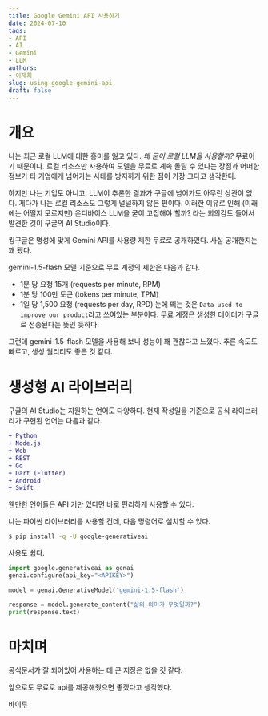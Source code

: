 ```yaml
---
title: Google Gemini API 사용하기
date: 2024-07-10
tags:
- API
- AI
- Gemini
- LLM
authors:
- 이재희
slug: using-google-gemini-api
draft: false
---
```


# 개요

나는 최근 로컬 LLM에 대한 흥미를 잃고 있다. 
*왜 굳이 로컬 LLM을 사용할까?*
무료이기 때문이다. 로컬 리소스만 사용하여 모델을 무료로 계속 돌릴 수 있다는 장점과 어떠한 정보가 타 기업에게 넘어가는 사태를 방지하기 위한 점이 가장 크다고 생각한다. 

하지만 나는 기업도 아니고, LLM이 추론한 결과가 구글에 넘어가도 아무런 상관이 없다. 게다가 나는 로컬 리소스도 그렇게 널널하지 않은 편이다.
이러한 이유로 인해 (미래에는 어떨지 모르지만) 온디바이스 LLM을 굳이 고집해야 할까? 라는 회의감도 들어서 발견한 것이 구글의 AI Studio이다.

킹구글은 명성에 맞게 Gemini API를 사용량 제한 무료로 공개하였다. 사실 공개한지는 꽤 됐다.

gemini-1.5-flash 모델 기준으로 무료 계정의 제한은 다음과 같다.

* 1분 당 요청 15개 (requests per minute, RPM)
* 1분 당 100만 토큰 (tokens per minute, TPM)
* 1일 당 1,500 요청 (requests per day, RPD)
  눈에 띄는 것은 `Data used to improve our product`라고 쓰여있는 부분이다. 무료 계정은 생성한 데이터가 구글로 전송된다는 뜻인 듯하다.

그런데 gemini-1.5-flash 모델을 사용해 보니 성능이 꽤 괜찮다고 느꼈다. 추론 속도도 빠르고, 생성 퀄리티도 좋은 것 같다.

# 생성형 AI 라이브러리

구글의 AI Studio는 지원하는 언어도 다양하다. 현재 작성일을 기준으로 공식 라이브러리가 구현된 언어는  다음과 같다.

````diff
+ Python
+ Node.js
+ Web
+ REST
+ Go
+ Dart (Flutter)
+ Android
+ Swift
````

웬만한 언어들은 API 키만 있다면 바로 편리하게 사용할 수 있다.

나는 파이썬 라이브러리를 사용할 건데, 다음 명령어로 설치할 수 있다.

````bash
$ pip install -q -U google-generativeai
````

사용도 쉽다.

````python
import google.generativeai as genai
genai.configure(api_key="<APIKEY>")

model = genai.GenerativeModel('gemini-1.5-flash')

response = model.generate_content("삶의 의미가 무엇일까?")
print(response.text)
````

# 마치며

공식문서가 잘 되어있어 사용하는 데 큰 지장은 없을 것 같다.

앞으로도 무료로 api를 제공해줬으면 좋겠다고 생각했다. 

바이루
